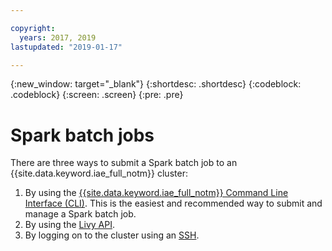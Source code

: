 ```yaml
---

copyright:
  years: 2017, 2019
lastupdated: "2019-01-17"

---
```


<!-- Attribute definitions -->
{:new_window: target="_blank"}
{:shortdesc: .shortdesc}
{:codeblock: .codeblock}
{:screen: .screen}
{:pre: .pre}

# Spark batch jobs

There are three ways to submit a Spark batch job to an {{site.data.keyword.iae_full_notm}} cluster:

1. By using the [{{site.data.keyword.iae_full_notm}} Command Line Interface (CLI)](/docs/analytics-engine-cli-plugin/analytics-engine-service-cli.html). This is the easiest and recommended way to submit and manage a Spark batch job.
2. By using the [Livy API](./Livy-api.html).
3. By logging on to the cluster using an [SSH](./SSH-connection.html).
